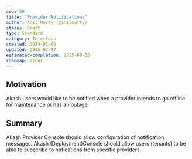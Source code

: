```yaml
---
aep: 59
title: "Provider Notifications"
author: Anil Murty (@anilmurty)
status: Draft
type: Standard
category: Interface
created: 2024-01-05
updated: 2025-07-07
estimated-completion: 2025-08-15
roadmap: minor
---
```



## Motivation

Akash users would like to be notified when a provider intends to go offline for maintenance or has an outage.

## Summary

Akash Provider Console should allow configuration of notification messages. Akash (Deployment)Console should allow users (tenants) to be able to subscribe to nofications from specific providers.
